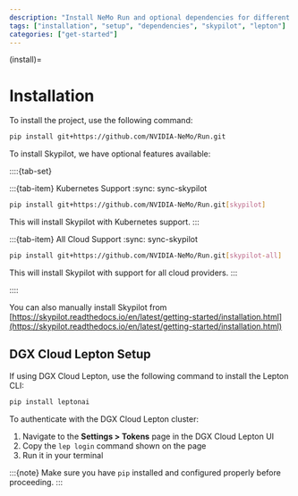 ```yaml
---
description: "Install NeMo Run and optional dependencies for different computing environments and cloud platforms."
tags: ["installation", "setup", "dependencies", "skypilot", "lepton"]
categories: ["get-started"]
---
```


(install)=

# Installation

To install the project, use the following command:

```bash
pip install git+https://github.com/NVIDIA-NeMo/Run.git
```

To install Skypilot, we have optional features available:

::::{tab-set}

:::{tab-item} Kubernetes Support
:sync: sync-skypilot

```bash
pip install git+https://github.com/NVIDIA-NeMo/Run.git[skypilot]
```

This will install Skypilot with Kubernetes support.
:::

:::{tab-item} All Cloud Support
:sync: sync-skypilot

```bash
pip install git+https://github.com/NVIDIA-NeMo/Run.git[skypilot-all]
```

This will install Skypilot with support for all cloud providers.
:::

::::

You can also manually install Skypilot from [https://skypilot.readthedocs.io/en/latest/getting-started/installation.html](https://skypilot.readthedocs.io/en/latest/getting-started/installation.html)

## DGX Cloud Lepton Setup

If using DGX Cloud Lepton, use the following command to install the Lepton CLI:

```bash
pip install leptonai
```

To authenticate with the DGX Cloud Lepton cluster:

1. Navigate to the **Settings > Tokens** page in the DGX Cloud Lepton UI
2. Copy the `lep login` command shown on the page
3. Run it in your terminal

:::{note}
Make sure you have `pip` installed and configured properly before proceeding.
:::
